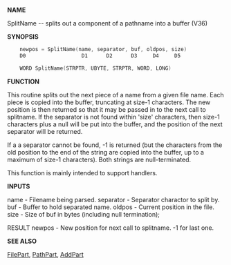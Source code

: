 
**NAME**

SplitName -- splits out a component of a pathname into a buffer (V36)

**SYNOPSIS**

```c
    newpos = SplitName(name, separator, buf, oldpos, size)
    D0                  D1      D2      D3     D4     D5

    WORD SplitName(STRPTR, UBYTE, STRPTR, WORD, LONG)

```
**FUNCTION**

This routine splits out the next piece of a name from a given file
name.  Each piece is copied into the buffer, truncating at size-1
characters.  The new position is then returned so that it may be
passed in to the next call to splitname.  If the separator is not
found within 'size' characters, then size-1 characters plus a null will
be put into the buffer, and the position of the next separator will
be returned.

If a a separator cannot be found, -1 is returned (but the characters
from the old position to the end of the string are copied into the
buffer, up to a maximum of size-1 characters).  Both strings are
null-terminated.

This function is mainly intended to support handlers.

**INPUTS**

name      - Filename being parsed.
separator - Separator charactor to split by.
buf       - Buffer to hold separated name.
oldpos    - Current position in the file.
size      - Size of buf in bytes (including null termination);

RESULT
newpos    - New position for next call to splitname.  -1 for last one.

**SEE ALSO**

[FilePart](FilePart.md), [PathPart](PathPart.md), [AddPart](AddPart.md)
